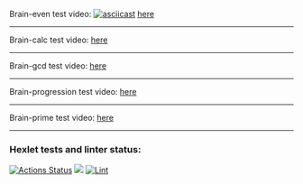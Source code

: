 Brain-even test video:
[![asciicast](https://asciinema.org/a/113463.png)](/asciinema/430714)
 <a href="https://asciinema.org/a/iyN3faxMtZ7mg3AXJmeywqdLW" target="_blank">here</a>
***
Brain-calc test video: <a href="https://asciinema.org/a/LYk1hsEfTB9rp9KHZlZqzyLzq" target="_blank">here</a>
***
Brain-gcd test video: <a href="https://asciinema.org/a/XhoM8N6cLn0SETXDNt8F85jmM" target="_blank">here</a>
***
Brain-progression test video: <a href="https://asciinema.org/a/mynbK9KDACo680KasbCa0DEt3" target="_blank">here</a>
***
Brain-prime test video: <a href="https://asciinema.org/a/3Mw5T7RNRzyxOIjjxVO8vHvBA" target="_blank">here</a>
***
### Hexlet tests and linter status:
[![Actions Status](https://github.com/arinamark/python-project-lvl1/workflows/hexlet-check/badge.svg)](https://github.com/arinamark/python-project-lvl1/actions)
<a href="https://codeclimate.com/github/arinamark/python-project-lvl1/maintainability"><img src="https://api.codeclimate.com/v1/badges/80b83d2e35a5b22026f0/maintainability" /></a>
[![Lint](https://github.com/arinamark/python-project-lvl1/actions/workflows/lint.yml/badge.svg)](https://github.com/arinamark/python-project-lvl1/actions/workflows/lint.yml)